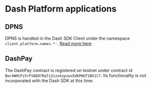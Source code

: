 # Dash Platform applications

## DPNS

DPNS is handled in the Dash SDK Client under the namespace `client.platform.names.*'`. [Read more here](https://dashplatform.readme.io/docs/dash-sdk-names)

## DashPay

The DashPay contract is registered on testnet under contract id `Bwr4WHCPz5rFVAD87RqTs3izo4zpzwsEdKPWUT1NS1C7`. Its functionality is not incorporated with the Dash SDK at this time.